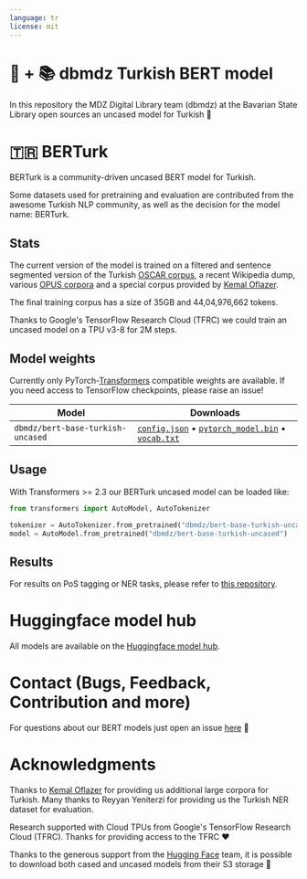 ```yaml
---
language: tr
license: mit
---
```


# 🤗 + 📚 dbmdz Turkish BERT model

In this repository the MDZ Digital Library team (dbmdz) at the Bavarian State
Library open sources an uncased model for Turkish 🎉

# 🇹🇷 BERTurk

BERTurk is a community-driven uncased BERT model for Turkish.

Some datasets used for pretraining and evaluation are contributed from the
awesome Turkish NLP community, as well as the decision for the model name: BERTurk.

## Stats

The current version of the model is trained on a filtered and sentence
segmented version of the Turkish [OSCAR corpus](https://traces1.inria.fr/oscar/),
a recent Wikipedia dump, various [OPUS corpora](http://opus.nlpl.eu/) and a
special corpus provided by [Kemal Oflazer](http://www.andrew.cmu.edu/user/ko/).

The final training corpus has a size of 35GB and 44,04,976,662 tokens.

Thanks to Google's TensorFlow Research Cloud (TFRC) we could train an uncased model
on a TPU v3-8 for 2M steps.

## Model weights

Currently only PyTorch-[Transformers](https://github.com/huggingface/transformers)
compatible weights are available. If you need access to TensorFlow checkpoints,
please raise an issue!

| Model                             | Downloads
| --------------------------------- | ---------------------------------------------------------------------------------------------------------------
| `dbmdz/bert-base-turkish-uncased`   | [`config.json`](https://cdn.huggingface.co/dbmdz/bert-base-turkish-uncased/config.json) • [`pytorch_model.bin`](https://cdn.huggingface.co/dbmdz/bert-base-turkish-uncased/pytorch_model.bin) • [`vocab.txt`](https://cdn.huggingface.co/dbmdz/bert-base-turkish-uncased/vocab.txt)

## Usage

With Transformers >= 2.3 our BERTurk uncased model can be loaded like:

```python
from transformers import AutoModel, AutoTokenizer

tokenizer = AutoTokenizer.from_pretrained("dbmdz/bert-base-turkish-uncased")
model = AutoModel.from_pretrained("dbmdz/bert-base-turkish-uncased")
```

## Results

For results on PoS tagging or NER tasks, please refer to
[this repository](https://github.com/stefan-it/turkish-bert).

# Huggingface model hub

All models are available on the [Huggingface model hub](https://huggingface.co/dbmdz).

# Contact (Bugs, Feedback, Contribution and more)

For questions about our BERT models just open an issue
[here](https://github.com/dbmdz/berts/issues/new) 🤗

# Acknowledgments

Thanks to [Kemal Oflazer](http://www.andrew.cmu.edu/user/ko/) for providing us
additional large corpora for Turkish. Many thanks to Reyyan Yeniterzi for providing
us the Turkish NER dataset for evaluation.

Research supported with Cloud TPUs from Google's TensorFlow Research Cloud (TFRC).
Thanks for providing access to the TFRC ❤️

Thanks to the generous support from the [Hugging Face](https://huggingface.co/) team,
it is possible to download both cased and uncased models from their S3 storage 🤗
